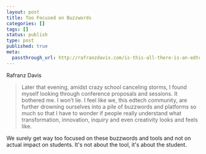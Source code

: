```yaml
---
layout: post
title: Too Focused on Buzzwords
categories: []
tags: []
status: publish
type: post
published: true
meta:
  passthrough_url: http://rafranzdavis.com/is-this-all-there-is-an-edtech-rant-of-sorts/
---
```


Rafranz Davis


>Later that evening, amidst crazy school canceling storms, I found myself looking through conference proposals and sessions. It bothered me. I won’t lie. I feel like we, this edtech community, are further drowning ourselves into a pile of buzzwords and platforms so much so that I have to wonder if people really understand what transformation, innovation, inquiry and even creativity looks and feels like.



We surely get way too focused on these buzzwords and tools and not on actual impact on students. It's not about the tool, it's about the student.
